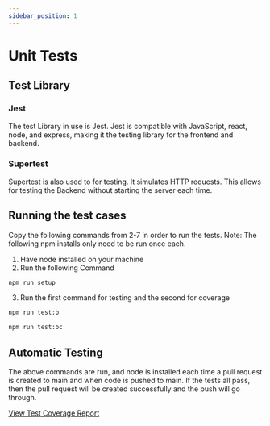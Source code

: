 ```yaml
---
sidebar_position: 1
---
```

# Unit Tests
## Test Library

### Jest
The test Library in use is Jest. Jest is compatible with JavaScript, react, node, and express, making it the testing library for the frontend and backend. 

### Supertest
Supertest is also used to for testing. It simulates HTTP requests. This allows for testing the Backend without starting the server each time.

## Running the test cases
Copy the following commands from 2-7 in order to run the tests.
Note: The following npm installs only need to be run once each.
1. Have node installed on your machine
2. Run the following Command
```bash
npm run setup
```
3. Run the first command for testing and the second for coverage
```bash
npm run test:b
```
```bash
npm run test:bc
```
## Automatic Testing
The above commands are run, and node is installed each time a pull request is created to main and when code is pushed to main. If the tests all pass, then the pull request will be created successfully and the push will go through. 

[View Test Coverage Report](./lcov-report/index.html)
